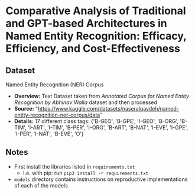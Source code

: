 # Comparative Analysis of Traditional and GPT-based Architectures in Named Entity Recognition: Efficacy, Efficiency, and Cost-Effectiveness

## Dataset

Named Entity Recognition (NER) Corpus 

  * **Overview:** Text Dataset taken from _Annotated Corpus for Named Entity Recognition by Abhinav Walia_ dataset and then processed
  * **Source:** "https://www.kaggle.com/datasets/naseralqaydeh/named-entity-recognition-ner-corpus/data"
  * **Details:** 17 different class tags: {'B-GEO', 'B-GPE', 'I-GEO', 'B-ORG', 'B-TIM', 'I-ART', 'I-TIM', 'B-PER', 'I-ORG', 'B-ART', 'B-NAT', 'I-EVE', 'I-GPE', 'I-PER', 'I-NAT', 'B-EVE', 'O'}

## Notes

- First install the libraries listed in ```requirements.txt```
    - I.e. with pip: run ```pip3 install -r requirements.txt```
- ```models``` directory contains instructions on reproductive implementations of each of the models
